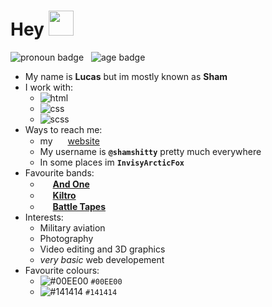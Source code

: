 <style>
    img[src^="https://i.imgur.com/"],
    img[src^="https://shamshitty.xyz/"] {
        height: 15px;
        margin-left: 2px;
        margin-right: 3px;
    }
</style>

# **Hey** <img src="https://static-cdn.jtvnw.net/emoticons/v2/1/default/dark/5.0" style="width:40px; margin-bottom:-5px;">

![pronoun badge](https://img.shields.io/endpoint?url=https%3A%2F%2Fpronoundb.org%2Fshields%2F62fd108a95ed6674fbc907ac&style=for-the-badge&labelColor=%23141414&color=%23009900&link=https%3A%2F%2Fshamshitty.xyz)
&nbsp;
![age badge](https://img.shields.io/badge/age-18-009900?style=for-the-badge&labelColor=141414)

- My name is **Lucas** but im mostly known as **Sham**
- I work with:
    - ![html](https://img.shields.io/badge/HTML-E34F26?style=for-the-badge&logo=html5&logoColor=white)
    - ![css](https://img.shields.io/badge/CSS-1572B6?style=for-the-badge&logo=css3&logoColor=white)
    - ![scss](https://img.shields.io/badge/SCSS-CC6699?style=for-the-badge&logo=sass&logoColor=white)
- Ways to reach me:
    - my <img src="https://shamshitty.xyz/assets/favicon.ico">[website](https://shamshitty.xyz)
    - My username is **`@shamshitty`** pretty much everywhere
    - In some places im **`InvisyArcticFox`**
- Favourite bands:
    - <img src="https://i.imgur.com/QA5SiHm.png">[**And One**](https://open.spotify.com/artist/6OAueBADydAjR5lP5NqTvv)
    - <img src="https://i.imgur.com/MyKVYSu.png">[**Kiltro**](https://open.spotify.com/artist/27CC3tpq7WQR25M03jKTZm)
    - <img src="https://i.imgur.com/BRMG6hH.png">[**Battle Tapes**](https://open.spotify.com/artist/2TdEIqWbLnZZHYRDWvVj67)
- Interests:
    - Military aviation
    - Photography
    - Video editing and 3D graphics
    - *very basic* web developement
- Favourite colours:
    - ![#00EE00](https://placehold.co/15x15/00EE00/00EE00.png) `#00EE00`
    - ![#141414](https://placehold.co/15x15/141414/141414.png) `#141414`